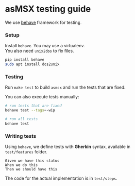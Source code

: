 # asMSX testing guide

We use [behave](https://behave.readthedocs.io/en/stable/) framework for testing.

### Setup

Install `behave`. You may use a virtualenv.<br>
You also need `unix2dos` to fix files.

```sh
pip install behave
sudo apt install dos2unix
```

### Testing

Run `make test` to build `asmsx` and run the tests that are fixed.

You can also execute tests manually:

```sh
# run tests that are fixed
behave test --tags=-wip

# run all tests
behave test
```

### Writing tests

Using `behave`, we define tests with **Gherkin** syntax, available in `test/features` folder.

```
Given we have this status
When we do this
Then we should have this
```

The code for the actual implementation is in `test/steps`.

